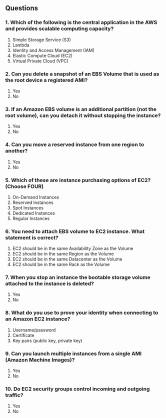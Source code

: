 ## Questions

### 1. Which of the following is the central application in the AWS and provides scalable computing capacity?

1) Simple Storage Service (S3)
2) Lambda
3) Identity and Access Management (IAM)
4) Elastic Compute Cloud (EC2)
5) Virtual Private Cloud (VPC)

### 2. Can you delete a snapshot of an EBS Volume that is used as the root device a registered AMI?

1) Yes
2) No

### 3. If an Amazon EBS volume is an additional partition (not the root volume), can you detach it without stopping the instance?

1) Yes
2) No

### 4. Can you move a reserved instance from one region to another?

1) Yes
2) No

### 5. Which of these are instance purchasing options of EC2? (Choose FOUR)

1) On-Demand Instances
2) Reserved Instances
3) Spot Instances
4) Dedicated Instances
5) Regular Instances

### 6. You need to attach EBS volume to EC2 instance. What statement is correct?

1) EC2 should be in the same Availability Zone as the Volume
2) EC2 should be in the same Region as the Volume
3) EC2 should be in the same Datacenter as the Volume
4) EC2 should be in the same Rack as the Volume

### 7. When you stop an instance the bootable storage volume attached to the instance is deleted?

1) Yes
2) No

### 8. What do you use to prove your identity when connecting to an Amazon EC2 instance?

1) Username/password
2) Certificate
3) Key pairs (public key, private key)

### 9. Can you launch multiple instances from a single AMI (Amazon Machine Images)?

1) Yes
2) No

### 10. Do EC2 security groups control incoming and outgoing traffic?

1) Yes
2) No

